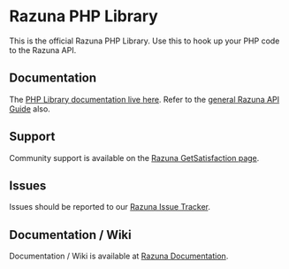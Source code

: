 Razuna PHP Library
==================

This is the official Razuna PHP Library. Use this to hook up your PHP code to the Razuna API.

Documentation
-------------

The [PHP Library documentation live here](http://wiki.razuna.com/display/ecp/Razuna+PHP+Library). Refer to the [general Razuna API Guide](http://wiki.razuna.com/display/ecp/API+Developer+Guide) also.

Support
-------

Community support is available on the [Razuna GetSatisfaction page](http://getsatisfaction.com/razuna).

Issues
------

Issues should be reported to our [Razuna Issue Tracker](http://issues.razuna.com).

Documentation / Wiki
--------------------

Documentation / Wiki is available at [Razuna Documentation](http://wiki.razuna.com).